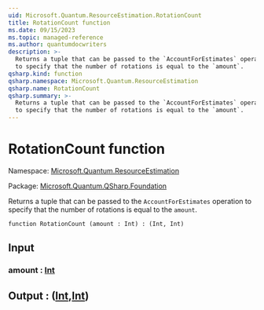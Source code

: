 ```yaml
---
uid: Microsoft.Quantum.ResourceEstimation.RotationCount
title: RotationCount function
ms.date: 09/15/2023
ms.topic: managed-reference
ms.author: quantumdocwriters
description: >-
  Returns a tuple that can be passed to the `AccountForEstimates` operation
  to specify that the number of rotations is equal to the `amount`.
qsharp.kind: function
qsharp.namespace: Microsoft.Quantum.ResourceEstimation
qsharp.name: RotationCount
qsharp.summary: >-
  Returns a tuple that can be passed to the `AccountForEstimates` operation
  to specify that the number of rotations is equal to the `amount`.
---
```


# RotationCount function

Namespace: [Microsoft.Quantum.ResourceEstimation](xref:Microsoft.Quantum.ResourceEstimation)

Package: [Microsoft.Quantum.QSharp.Foundation](https://nuget.org/packages/Microsoft.Quantum.QSharp.Foundation)


Returns a tuple that can be passed to the `AccountForEstimates` operationto specify that the number of rotations is equal to the `amount`.

```qsharp
function RotationCount (amount : Int) : (Int, Int)
```


## Input

### amount : [Int](xref:microsoft.quantum.qsharp.valueliterals#int-literals)





## Output : ([Int](xref:microsoft.quantum.qsharp.valueliterals#int-literals),[Int](xref:microsoft.quantum.qsharp.valueliterals#int-literals))


